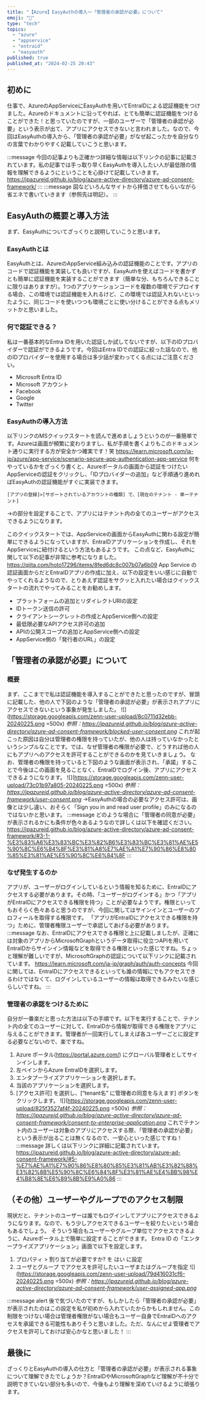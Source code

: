 ```yaml
---
title: "【Azure】EasyAuthの導入〜「管理者の承認が必要」について"
emoji: "🔐"
type: "tech"
topics:
  - "azure"
  - "appservice"
  - "entraid"
  - "easyauth"
published: true
published_at: "2024-02-25 20:43"
---
```


## 初めに
仕事で、AzureのAppServiceにEasyAuthを用いてEntraIDによる認証機能をつけました。Azureのドキュメントに沿ってやれば、とても簡単に認証機能をつけることができた！と思っていたのですが、一部のユーザーで「管理者の承認が必要」という表示が出て、アプリにアクセスできないと言われました。なので、今回はEasyAuthの導入から、「管理者の承認が必要」がなぜ起こったかを自分なりの言葉でわかりやすく記載していこうと思います。

:::message
今回の記事よりも正確かつ詳細な情報は以下リンクの記事に記載されています。私の記事では手っ取り早くEasyAuthを導入したい人が最低限の情報を理解できるようにということを心掛けて記載していきます。
https://jpazureid.github.io/blog/azure-active-directory/azure-ad-consent-framework/
:::
:::message
図などいろんなサイトから拝借させてもらいながら省エネで書いていきます（参照先は明記）。
:::

## EasyAuthの概要と導入方法
まず、EasyAuthについてざっくりと説明していこうと思います。
### EasyAuthとは
EasyAuthとは、AzureのAppService組み込みの認証機能のことです。アプリのコードで認証機能を実装しても良いですが、EasyAuthを使えばコードを書かずとも簡単に認証機能を実装することができます（簡単な分、もちろんできることに限りはありますが）。1つのアプリケーションコードを複数の環境でデプロイする場合、この環境では認証機能を入れるけど、この環境では認証入れないといったように、同じコードを使いつつも環境ごとに使い分けることができる点もメリットかと思いました。
### 何で認証できる？
私は一番基本的なEntra IDを用いた認証しか試してないですが、以下のIDプロバイダーで認証ができるようです。今回はEntra IDでの認証に絞った話なので、他のIDプロバイダーを使用する場合は多少話が変わってくる点にはご注意ください。
- Microsoft Entra ID
- Microsoft アカウント
- Facebook
- Google
- Twitter
### EasyAuthの導入方法
以下リンクのMSクイックスタートを読んで進めましょうというのが一番簡単です。Azureは画面が頻繁に変わりますし、私が手順を書くよりもこのドキュメント通りに実行する方が安全かつ確実です！笑
https://learn.microsoft.com/ja-jp/azure/app-service/scenario-secure-app-authentication-app-service
何をやっているかをざっくり書くと、Azureポータルの画面から認証をつけたいAppServiceの認証をクリックし、「IDプロバイダーの追加」など手順通り進めればEasyAuthの認証機能がすぐに実装できます。
```
[アプリの登録]>[サポートされているアカウントの種類] で、[現在のテナント - 単一テナント]
```
→の部分を設定することで、アプリにはテナント内の全てのユーザーがアクセスできるようになります。

このクイックスタートでは、AppServiceの画面からEasyAuthに関わる設定が簡単にできるようになっていますが、EntraIDアプリケーションを作成し、それをAppServiceに紐付けるという方法もあるようです。
この点など、EasyAuthに関して以下の記事が非常に参考になりました。
https://qiita.com/hoto17296/items/8fed6dc8c007b07a6b09
App Service の認証画面からだとEntraIDアプリの作成に加え、以下の設定をいい感じに自動でやってくれるようなので、とりあえず認証をサクッと入れたい場合はクイックスタートの流れでやってみることをお勧めします。
- プラットフォームの追加とリダイレクトURIの設定
- IDトークン送信の許可
- クライアントシークレットの作成とAppService側への設定
- 最低限必要なAPIアクセス許可の追加
- APIの公開スコープの追加とAppService側への設定
- AppService側の「発行者のURL」の設定

## 「管理者の承認が必要」について
### 概要
まず、ここまでで私は認証機能を導入することができたと思ったのですが、冒頭に記載した、他の人で下図のような「管理者の承認が必要」が表示されアプリにアクセスできないという事象が発生しました。
![](https://storage.googleapis.com/zenn-user-upload/8c0711d32ebb-20240225.png =500x)
*参照：https://jpazureid.github.io/blog/azure-active-directory/azure-ad-consent-framework/blocked-user-consent.png*
これが起こった原因は自分は管理者の権限を持っていたが、他の人は持っていなかったというシンプルなことです。では、なぜ管理者の権限が必要で、どうすれば他の人にもアプリへのアクセスを許可することができるのかを見ていきましょう。
なお、管理者の権限を持っていると下図のような画面が表示され、「承諾」することで今後はこの画面を見ることなく、EntraIDでログイン後、アプリにアクセスできるようになります。
![](https://storage.googleapis.com/zenn-user-upload/73c01b97a805-20240225.png =500x)
*参照：https://jpazureid.github.io/blog/azure-active-directory/azure-ad-consent-framework/user-consent.png*
→EasyAuthの場合の必要なアクセス許可は、画像とは少し違い、おそらく「Sign you in and read user profile」のみになるのではないかと思います。
:::message
どのような場合に「管理者の同意が必要」が表示されるかにも条件が色々あるようなので詳しくは以下を確認ください。
https://jpazureid.github.io/blog/azure-active-directory/azure-ad-consent-framework/#3-1-%E3%83%A6%E3%83%BC%E3%82%B6%E3%83%BC%E3%81%AE%E5%90%8C%E6%84%8F%E3%81%A8%E7%AE%A1%E7%90%86%E8%80%85%E3%81%AE%E5%90%8C%E6%84%8F
:::

### なぜ発生するのか
アプリが、ユーザーがログインしているという情報を知るために、EntraIDにアクセスする必要があります。その時、「ユーザーがログインする」かつ「アプリがEntraIDにアクセスできる権限を持つ」ことが必要なようです。権限といってもおそらく色々あると思うのですが、今回に関してはサインインとユーザーのプロフィールを取得する権限です。
「アプリがEntraIDにアクセスできる権限を持つ」ために、管理者権限ユーザーで承認してあげる必要があります。
:::message
なお、EntraIDにアクセスできる権限と上に記載しましたが、正確には対象のアプリからMicrosoftGraphというデータ取得に役立つAPIを用いてEntraIDからサインイン情報などを取得できる権限といった感じですね。ちょっと理解が難しいですが、MicrosoftGraphの認証について以下リンクに記載されています。
https://learn.microsoft.com/ja-jp/graph/auth/auth-concepts
今回に関しては、EntraIDにアクセスできるといっても誰の情報にでもアクセスできるわけではなくて、ログインしているユーザーの情報は取得できるみたいな感じらしいですね。
:::

### 管理者の承認をつけるために
自分が一番楽だと思った方法は以下の手順です。以下を実行することで、テナント内の全てのユーザーに対して、EntraIDから情報が取得できる権限をアプリに与えることができます。管理者が一回実行してしまえば各ユーザーごとに設定する必要などないので、楽ですね。
1. Azure ポータル(https://portal.azure.com/) にグローバル管理者としてサインインします。
2. 左ペインからAzure EntraIDを選択します。
3. エンタプーライズアプリケーションを選択します。
4. 当該のアプリケーションを選択します。
5. [アクセス許可] を選択し、[“tenant名” に管理者の同意を与えます] ボタンをクリックします。
![](https://storage.googleapis.com/zenn-user-upload/825f3527af4f-20240225.png =500x)
*参照：https://jpazureid.github.io/blog/azure-active-directory/azure-ad-consent-framework/consent-to-enterprise-application.png*
これでテナント内のユーザーは対象のアプリにアクセスする際、「管理者の承認が必要」という表示が出ることは無くなるので、一安心といった感じですね！
:::message
詳しくは以下リンクに詳細に記載されています。
https://jpazureid.github.io/blog/azure-active-directory/azure-ad-consent-framework/#5-%E7%AE%A1%E7%90%86%E8%80%85%E3%81%AB%E3%82%88%E3%82%8B%E5%90%8C%E6%84%8F%E3%81%AE%E4%BB%98%E4%B8%8E%E6%89%8B%E9%A0%86
:::

## （その他）ユーザーやグループでのアクセス制限
現状だと、テナントのユーザーは誰でもログインしてアプリにアクセスできるようになります。なので、もう少しアクセスできるユーザーを絞りたいという場合もあるでしょう。
そういう場合もユーザーやグループ単位でアクセスできるように、Azureポータル上で簡単に設定することができます。
Entra ID の「エンタープライズアプリケーション」画面で以下を設定します。
1. プロパティ > 割り当てが必要ですか? を はい に設定
2. ユーザとグループ でアクセスを許可したいユーザまたはグループを指定
![](https://storage.googleapis.com/zenn-user-upload/79d416031cf6-20240225.png =500x)
*参照：https://jpazureid.github.io/blog/azure-active-directory/azure-ad-consent-framework/user-assigned-app.png*

:::message alert
後で気づいたのですが、もしかしたら「管理者の承認が必要」が表示されたのはこの設定を私が初めから入れていたからかもしれません。この制限をつけない場合は管理者権限がない場合もユーザー自身でEntraIDへのアクセスを承諾できる可能性もありそうと思いました。ただ、なんにせよ管理者でアクセスを許可しておけば安心かなと思いました！
:::

## 最後に
ざっくりとEasyAuthの導入の仕方と「管理者の承認が必要」が表示される事象について理解できたでしょうか？EntraIDやMicrosoftGraphなど理解が不十分で説明できていない部分も多いので、今後もより理解を深めていけるように頑張ります。